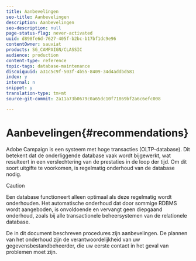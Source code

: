 ```yaml
---
title: Aanbevelingen
seo-title: Aanbevelingen
description: Aanbevelingen
seo-description: null
page-status-flag: never-activated
uuid: d898fe6d-7627-405f-b2bc-b17bf1dc9e96
contentOwner: sauviat
products: SG_CAMPAIGN/CLASSIC
audience: production
content-type: reference
topic-tags: database-maintenance
discoiquuid: a31c5c9f-503f-4b55-8409-34d4addbd581
index: y
internal: n
snippet: y
translation-type: tm+mt
source-git-commit: 2a11a73b0679c0a65dc10f71869bf2a6c6efc008

---
```



# Aanbevelingen{#recommendations}

Adobe Campaign is een systeem met hoge transacties (OLTP-database). Dit betekent dat de onderliggende database vaak wordt bijgewerkt, wat resulteert in een verslechtering van de prestaties in de loop der tijd. Om dit soort uitgifte te voorkomen, is regelmatig onderhoud van de database nodig.

>[!CAUTION]
>
>Een database functioneert alleen optimaal als deze regelmatig wordt onderhouden. Het automatische onderhoud dat door sommige RDBMS wordt aangeboden, is onvoldoende en vervangt geen diepgaand onderhoud, zoals bij alle transactionele beheersystemen van de relationele database.
>  
>De in dit document beschreven procedures zijn aanbevelingen. De plannen van het onderhoud zijn de verantwoordelijkheid van uw gegevensbestandbeheerder, die uw eerste contact in het geval van problemen moet zijn.

